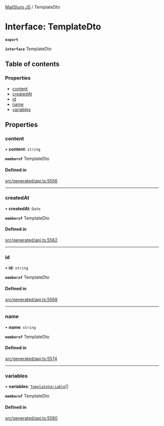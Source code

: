 [MailSlurp JS](../README.md) / TemplateDto

# Interface: TemplateDto

**`export`**

**`interface`** TemplateDto

## Table of contents

### Properties

- [content](TemplateDto.md#content)
- [createdAt](TemplateDto.md#createdat)
- [id](TemplateDto.md#id)
- [name](TemplateDto.md#name)
- [variables](TemplateDto.md#variables)

## Properties

### content

• **content**: `string`

**`memberof`** TemplateDto

#### Defined in

[src/generated/api.ts:5556](https://github.com/mailslurp/mailslurp-client/blob/8c02983/src/generated/api.ts#L5556)

___

### createdAt

• **createdAt**: `Date`

**`memberof`** TemplateDto

#### Defined in

[src/generated/api.ts:5562](https://github.com/mailslurp/mailslurp-client/blob/8c02983/src/generated/api.ts#L5562)

___

### id

• **id**: `string`

**`memberof`** TemplateDto

#### Defined in

[src/generated/api.ts:5568](https://github.com/mailslurp/mailslurp-client/blob/8c02983/src/generated/api.ts#L5568)

___

### name

• **name**: `string`

**`memberof`** TemplateDto

#### Defined in

[src/generated/api.ts:5574](https://github.com/mailslurp/mailslurp-client/blob/8c02983/src/generated/api.ts#L5574)

___

### variables

• **variables**: [`TemplateVariable`](TemplateVariable.md)[]

**`memberof`** TemplateDto

#### Defined in

[src/generated/api.ts:5580](https://github.com/mailslurp/mailslurp-client/blob/8c02983/src/generated/api.ts#L5580)
